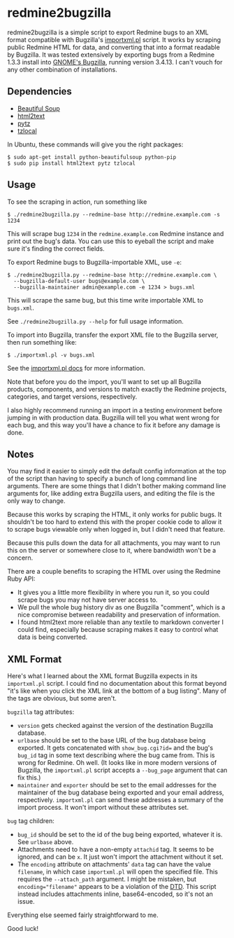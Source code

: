 redmine2bugzilla
================

redmine2bugzilla is a simple script to export Redmine bugs to an XML format
compatible with Bugzilla's [importxml.pl][0] script.  It works by scraping
public Redmine HTML for data, and converting that into a format readable by
Bugzilla.  It was tested extensively by exporting bugs from a Redmine 1.3.3
install into [GNOME's Bugzilla](https://bugzilla.gnome.org/), running version
3.4.13.  I can't vouch for any other combination of installations.

Dependencies
------------

* [Beautiful Soup](http://www.crummy.com/software/BeautifulSoup/)
* [html2text](https://pypi.python.org/pypi/html2text)
* [pytz](https://pypi.python.org/pypi/pytz)
* [tzlocal](https://pypi.python.org/pypi/tzlocal)

In Ubuntu, these commands will give you the right packages:

    $ sudo apt-get install python-beautifulsoup python-pip
    $ sudo pip install html2text pytz tzlocal

Usage
-----

To see the scraping in action, run something like

    $ ./redmine2bugzilla.py --redmine-base http://redmine.example.com -s 1234

This will scrape bug `1234` in the `redmine.example.com` Redmine instance and
print out the bug's data.  You can use this to eyeball the script and make sure
it's finding the correct fields.

To export Redmine bugs to Bugzilla-importable XML, use `-e`:

    $ ./redmine2bugzilla.py --redmine-base http://redmine.example.com \
      --bugzilla-default-user bugs@example.com \
      --bugzilla-maintainer admin@example.com -e 1234 > bugs.xml

This will scrape the same bug, but this time write importable XML to
`bugs.xml`.

See `./redmine2bugzilla.py --help` for full usage information.

To import into Bugzilla, transfer the export XML file to the Bugzilla server,
then run something like:

    $ ./importxml.pl -v bugs.xml

See the [importxml.pl docs][0] for more information.

Note that before you do the import, you'll want to set up all Bugzilla
products, components, and versions to match exactly the Redmine projects,
categories, and target versions, respectively.

I also highly recommend running an import in a testing environment before
jumping in with production data.  Bugzilla will tell you what went wrong for
each bug, and this way you'll have a chance to fix it before any damage is
done.

Notes
-----

You may find it easier to simply edit the default config information at the top
of the script than having to specify a bunch of long command line arguments.
There are some things that I didn't bother making command line arguments for,
like adding extra Bugzilla users, and editing the file is the only way to
change.

Because this works by scraping the HTML, it only works for public bugs.  It
shouldn't be too hard to extend this with the proper cookie code to allow it to
scrape bugs viewable only when logged in, but I didn't need that feature.

Because this pulls down the data for all attachments, you may want to run this
on the server or somewhere close to it, where bandwidth won't be a concern.

There are a couple benefits to scraping the HTML over using the Redmine Ruby
API:
* It gives you a little more flexibility in where you run it, so you could
  scrape bugs you may not have server access to.
* We pull the whole bug history div as one Bugzilla "comment", which is a nice
  compromise between readability and preservation of information.
* I found html2text more reliable than any textile to markdown converter I
  could find, especially because scraping makes it easy to control what data is
  being converted.

XML Format
----------

Here's what I learned about the XML format Bugzilla expects in its
`importxml.pl` script.  I could find no documentation about this format beyond
"it's like when you click the XML link at the bottom of a bug listing".  Many
of the tags are obvious, but some aren't.

`bugzilla` tag attributes:
* `version` gets checked against the version of the destination Bugzilla
  database.
* `urlbase` should be set to the base URL of the bug database being exported.
  It gets concatenated with `show_bug.cgi?id=` and the bug's `bug_id` tag in
  some text describing where the bug came from.  This is wrong for Redmine.  Oh
  well.  (It looks like in more modern versions of Bugzilla, the `importxml.pl`
  script accepts a `--bug_page` argument that can fix this.)
* `maintainer` and `exporter` should be set to the email addresses for the
  maintainer of the bug database being exported and your email address,
  respectively.  `importxml.pl` can send these addresses a summary of the
  import process.  It won't import without these attributes set.

`bug` tag children:
* `bug_id` should be set to the id of the bug being exported, whatever it is.
  See `urlbase` above.
* Attachments need to have a non-empty `attachid` tag.  It seems to be ignored,
  and can be `x`.  It just won't import the attachment without it set.
* The `encoding` attribute on attachments' `data` tag can have the value
  `filename`, in which case `importxml.pl` will open the specified file.  This
  requires the `--attach_path` argument.  I might be mistaken, but
  `encoding="filename"` appears to be a violation of the
  [DTD](https://bugzilla.mozilla.org/page.cgi?id=bugzilla.dtd).  This script
  instead includes attachments inline, base64-encoded, so it's not an issue.

Everything else seemed fairly straightforward to me.

Good luck!


[0]: http://www.bugzilla.org/docs/tip/en/html/api/importxml.html
